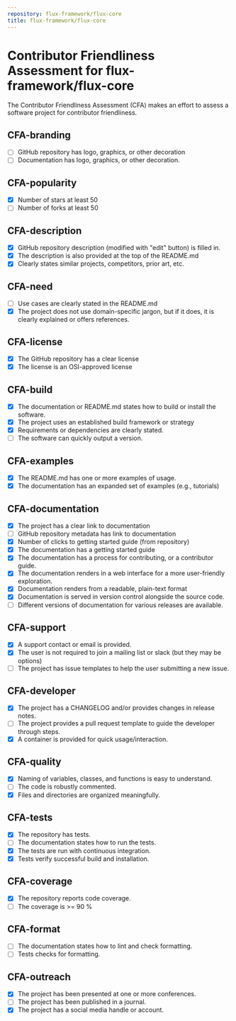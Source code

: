 ```yaml
---
repository: flux-framework/flux-core
title: flux-framework/flux-core
---
```


# Contributor Friendliness Assessment for flux-framework/flux-core

The Contributor Friendliness Assessment (CFA) makes an effort to assess a software project
for contributor friendliness.


## CFA-branding

 - [ ] GitHub repository has logo, graphics, or other decoration
 - [ ] Documentation has logo, graphics, or other decoration.

## CFA-popularity

 - [x] Number of stars at least 50
 - [ ] Number of forks at least 50

## CFA-description

 - [x] GitHub repository description (modified with "edit" button) is filled in.
 - [x] The description is also provided at the top of the README.md
 - [x] Clearly states similar projects, competitors, prior art, etc.

## CFA-need

 - [ ] Use cases are clearly stated in the README.md
 - [x] The project does not use domain-specific jargon, but if it does, it is clearly explained or offers references.

## CFA-license

 - [x] The GitHub repository has a clear license
 - [x] The license is an OSI-approved license

## CFA-build

 - [x] The documentation or README.md states how to build or install the software.
 - [x] The project uses an established build framework or strategy
 - [x] Requirements or dependencies are clearly stated.
 - [ ] The software can quickly output a version.

## CFA-examples

 - [x] The README.md has one or more examples of usage.
 - [x] The documentation has an expanded set of examples (e.g., tutorials)

## CFA-documentation

 - [x] The project has a clear link to documentation
 - [ ] GitHub repository metadata has link to documentation
 - [x] Number of clicks to getting started guide (from repository)
 - [x] The documentation has a getting started guide
 - [x] The documentation has a process for contributing, or a contributor guide.
 - [x] The documentation renders in a web interface for a more user-friendly exploration.
 - [x] Documentation renders from a readable, plain-text format
 - [x] Documentation is served in version control alongside the source code.
 - [ ] Different versions of documentation for various releases are available.

## CFA-support

 - [x] A support contact or email is provided.
 - [x] The user is not required to join a mailing list or slack (but they may be options)
 - [ ] The project has issue templates to help the user submitting a new issue.

## CFA-developer

 - [x] The project has a CHANGELOG and/or provides changes in release notes.
 - [ ] The project provides a pull request template to guide the developer through steps.
 - [x] A container is provided for quick usage/interaction.

## CFA-quality

 - [x] Naming of variables, classes, and functions is easy to understand.
 - [ ] The code is robustly commented.
 - [x] Files and directories are organized meaningfully.

## CFA-tests

 - [x] The repository has tests.
 - [ ] The documentation states how to run the tests.
 - [x] The tests are run with continuous integration.
 - [x] Tests verify successful build and installation.

## CFA-coverage

 - [x] The repository reports code coverage.
 - [ ] The coverage is >= 90 %

## CFA-format

 - [ ] The documentation states how to lint and check formatting.
 - [ ] Tests checks for formatting.

## CFA-outreach

 - [x] The project has been presented at one or more conferences.
 - [ ] The project has been published in a journal.
 - [x] The project has a social media handle or account.
